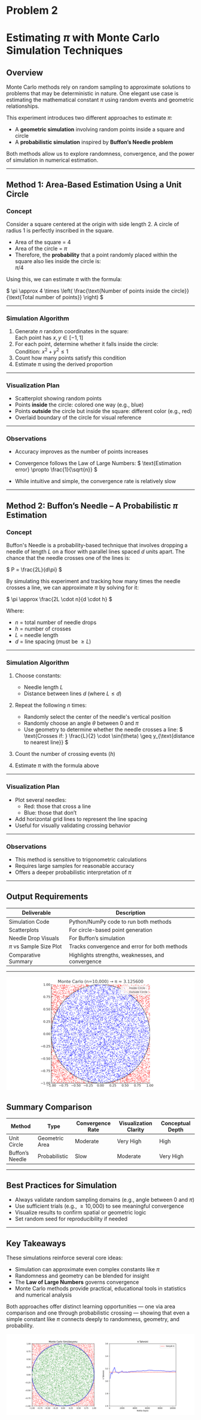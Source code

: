 # Problem 2

# Estimating $\pi$ with Monte Carlo Simulation Techniques
 
## Overview
 
Monte Carlo methods rely on random sampling to approximate solutions to problems that may be deterministic in nature. One elegant use case is estimating the mathematical constant $\pi$ using random events and geometric relationships.
 
This experiment introduces two different approaches to estimate $\pi$:
 
- A **geometric simulation** involving random points inside a square and circle
- A **probabilistic simulation** inspired by **Buffon’s Needle problem**
 
Both methods allow us to explore randomness, convergence, and the power of simulation in numerical estimation.
 
---
 
## Method 1: Area-Based Estimation Using a Unit Circle
 
### Concept
 
Consider a square centered at the origin with side length 2. A circle of radius 1 is perfectly inscribed in the square.
 
- Area of the square = 4  
- Area of the circle = $\pi$  
- Therefore, the **probability** that a point randomly placed within the square also lies inside the circle is:  
  $\pi / 4$
 
Using this, we can estimate $\pi$ with the formula:
 
$ \pi \approx 4 \times \left( \frac{\text{Number of points inside the circle}}{\text{Total number of points}} \right) $
 
---
 
### Simulation Algorithm
 
1. Generate $n$ random coordinates in the square:  
   Each point has $x, y \in [-1, 1]$
2. For each point, determine whether it falls inside the circle:  
   Condition: $x^2 + y^2 \leq 1$
3. Count how many points satisfy this condition
4. Estimate $\pi$ using the derived proportion
 
---
 
### Visualization Plan
 
- Scatterplot showing random points
- Points **inside** the circle: colored one way (e.g., blue)
- Points **outside** the circle but inside the square: different color (e.g., red)
- Overlaid boundary of the circle for visual reference
 
---
 
### Observations
 
- Accuracy improves as the number of points increases
- Convergence follows the Law of Large Numbers:
  $ \text{Estimation error} \propto \frac{1}{\sqrt{n}} $
 
- While intuitive and simple, the convergence rate is relatively slow
 
---
 
## Method 2: Buffon’s Needle – A Probabilistic $\pi$ Estimation
 
### Concept
 
Buffon's Needle is a probability-based technique that involves dropping a needle of length $L$ on a floor with parallel lines spaced $d$ units apart. The chance that the needle crosses one of the lines is:
 
$ P = \frac{2L}{d\pi} $
 
By simulating this experiment and tracking how many times the needle crosses a line, we can approximate $\pi$ by solving for it:
 
$ \pi \approx \frac{2L \cdot n}{d \cdot h} $
 
Where:
 
- $n$ = total number of needle drops  
- $h$ = number of crosses  
- $L$ = needle length  
- $d$ = line spacing (must be $\geq L$)
 
---
 
### Simulation Algorithm
 
1. Choose constants:  
   - Needle length $L$  
   - Distance between lines $d$ (where $L \leq d$)
2. Repeat the following $n$ times:
   - Randomly select the center of the needle's vertical position
   - Randomly choose an angle $\theta$ between $0$ and $\pi$
   - Use geometry to determine whether the needle crosses a line:
     $ \text{Crosses if: } \frac{L}{2} \cdot \sin(\theta) \geq y_{\text{distance to nearest line}} $
 
3. Count the number of crossing events ($h$)
4. Estimate $\pi$ with the formula above
 
---
 
### Visualization Plan
 
- Plot several needles:
  - Red: those that cross a line
  - Blue: those that don’t
- Add horizontal grid lines to represent the line spacing
- Useful for visually validating crossing behavior
 
---
 
### Observations
 
- This method is sensitive to trigonometric calculations
- Requires large samples for reasonable accuracy
- Offers a deeper probabilistic interpretation of $\pi$
 
---
 
## Output Requirements
 
| Deliverable              | Description                                           |
|--------------------------|-------------------------------------------------------|
| Simulation Code          | Python/NumPy code to run both methods                 |
| Scatterplots             | For circle-based point generation                     |
| Needle Drop Visuals      | For Buffon’s simulation                               |
| $\pi$ vs Sample Size Plot| Tracks convergence and error for both methods         |
| Comparative Summary      | Highlights strengths, weaknesses, and convergence     |
 
---
 
![alt text](image-1.png)

## Summary Comparison
 
| Method           | Type               | Convergence Rate | Visualization Clarity | Conceptual Depth |
|------------------|--------------------|------------------|------------------------|------------------|
| Unit Circle       | Geometric Area     | Moderate         | Very High              | High             |
| Buffon’s Needle   | Probabilistic      | Slow             | Moderate               | Very High        |
 
---
 
## Best Practices for Simulation
 
- Always validate random sampling domains (e.g., angle between $0$ and $\pi$)
- Use sufficient trials (e.g., $\geq 10,\!000$) to see meaningful convergence
- Visualize results to confirm spatial or geometric logic
- Set random seed for reproducibility if needed
 
---
 
## Key Takeaways
 
These simulations reinforce several core ideas:
 
- Simulation can approximate even complex constants like $\pi$
- Randomness and geometry can be blended for insight
- The **Law of Large Numbers** governs convergence
- Monte Carlo methods provide practical, educational tools in statistics and numerical analysis
 
Both approaches offer distinct learning opportunities — one via area comparison and one through probabilistic crossing — showing that even a simple constant like $\pi$ connects deeply to randomness, geometry, and probability.

![alt text](monte_carlo_pi_simulasyonu.gif)